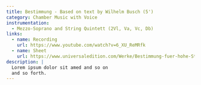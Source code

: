 ```yaml
---
title: Bestimmung - Based on text by Wilhelm Busch (5')
category: Chamber Music with Voice
instrumentation:
  - Mezzo-Soprano and String Quintett (2Vl, Va, Vc, Db)
links:
  - name: Recording
    url: https://www.youtube.com/watch?v=6_XU_ReMRfk
  - name: Sheet
    url: https://www.universaledition.com/Werke/Bestimmung-fuer-hohe-Stimme-und-Streichquintett/P0301905
description: |
  Lorem ipsum dolor sit amed and so on
  and so forth.
---
```

